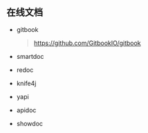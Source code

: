 ## 在线文档

+ gitbook

  > https://github.com/GitbookIO/gitbook

+ smartdoc

+ redoc

+ knife4j

+ yapi

+ apidoc

+ showdoc
